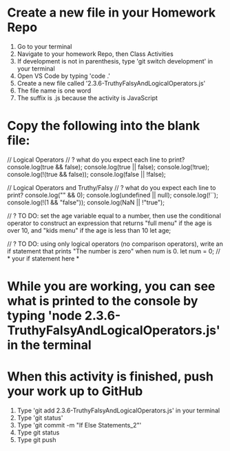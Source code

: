 # Create a new file in your Homework Repo
1. Go to your terminal
2. Navigate to your homework Repo, then Class Activities
3. If development is not in parenthesis, type 'git switch development' in your terminal
4. Open VS Code by typing 'code .'
5. Create a new file called '2.3.6-TruthyFalsyAndLogicalOperators.js'
  1. The file name is one word
  2. The suffix is .js because the activity is JavaScript

# Copy the following into the blank file:
// Logical Operators
// ? what do you expect each line to print?
console.log(true && false);
console.log(true || false);
console.log(!true);
console.log(!(true && false));
console.log(false || !false);

// Logical Operators and Truthy/Falsy
// ? what do you expect each line to print?
console.log("" && 0);
console.log(undefined || null);
console.log(!``);
console.log(!(1 && "false"));
console.log(NaN || !"true");

// ? TO DO: set the age variable equal to a number, then use the conditional operator to construct an expression that returns "full menu" if the age is over 10, and "kids menu" if the age is less than 10
let age;

// ? TO DO: using only logical operators (no comparison operators), write an if statement that prints "The number is zero" when num is 0.
let num = 0;
// * your if statement here *

# While you are working, you can see what is printed to the console by typing 'node 2.3.6-TruthyFalsyAndLogicalOperators.js' in the terminal

# When this activity is finished, push your work up to GitHub
1. Type 'git add 2.3.6-TruthyFalsyAndLogicalOperators.js' in your terminal
2. Type 'git status'
3. Type 'git commit -m "If Else Statements_2"'
4. Type git status
5. Type git push
